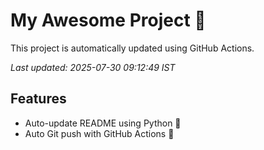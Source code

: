 # My Awesome Project 🚀

This project is automatically updated using GitHub Actions.

_Last updated: 2025-07-30 09:12:49 IST_

## Features
- Auto-update README using Python 🐍
- Auto Git push with GitHub Actions 🤖
